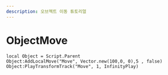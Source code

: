 ```yaml
---
description: 오브젝트 이동 튜토리얼
---
```


# ObjectMove

```text
local Object = Script.Parent
Object:AddLocalMove("Move", Vector.new(100,0, 0),5 , false)
Object:PlayTransformTrack("Move", 1, InfinityPlay)
```

